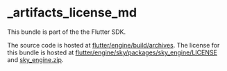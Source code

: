 # _artifacts_license_md

This bundle is part of the the Flutter SDK.

The source code is hosted at [flutter/engine/build/archives](https://github.com/flutter/engine/tree/cb4b5fff73850b2e42bd4de7cb9a4310a78ac40d/build/archives).
The license for this bundle is hosted at [flutter/engine/sky/packages/sky_engine/LICENSE](https://github.com/flutter/engine/tree/cb4b5fff73850b2e42bd4de7cb9a4310a78ac40d/sky/packages/sky_engine/LICENSE) 
and [sky_engine.zip](https://storage.googleapis.com/flutter_infra_release/flutter/cb4b5fff73850b2e42bd4de7cb9a4310a78ac40d/sky_engine.zip).
